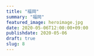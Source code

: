 ```yaml
---
title: "福岡"
summary: "福岡"
featured_image: heroimage.jpg
date: 2020-05-06T12:00:00+09:00
publishdate: 2020-05-06
draft: true
slug: 8
---
```

